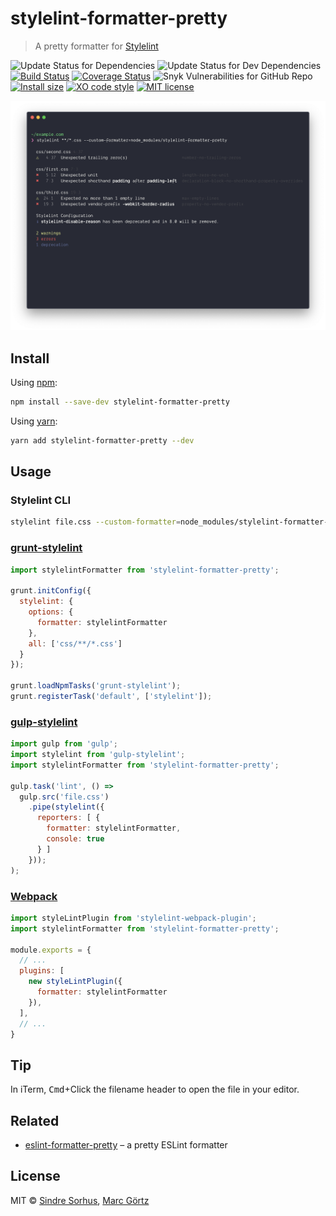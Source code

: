 # stylelint-formatter-pretty

> A pretty formatter for [Stylelint](https://stylelint.io/)

![Update Status for Dependencies](https://img.shields.io/david/dreamseer/stylelint-formatter-pretty.svg)
![Update Status for Dev Dependencies](https://img.shields.io/david/dev/dreamseer/stylelint-formatter-pretty.svg)
[![Build Status](https://travis-ci.org/Dreamseer/stylelint-formatter-pretty.svg?branch=main)](https://travis-ci.org/Dreamseer/stylelint-formatter-pretty)
[![Coverage Status](https://coveralls.io/repos/github/Dreamseer/stylelint-formatter-pretty/badge.svg?branch=main)](https://coveralls.io/github/Dreamseer/stylelint-formatter-pretty?branch=main)
![Snyk Vulnerabilities for GitHub Repo](https://img.shields.io/snyk/vulnerabilities/github/dreamseer/stylelint-formatter-pretty)
[![Install size](https://packagephobia.now.sh/badge?p=stylelint-formatter-pretty)](https://packagephobia.now.sh/result?p=stylelint-formatter-pretty)
[![XO code style](https://img.shields.io/badge/code_style-XO-5ed9c7.svg)](https://github.com/sindresorhus/xo)
[![MIT license](https://img.shields.io/github/license/dreamseer/stylelint-formatter-pretty.svg)](https://github.com/Dreamseer/stylelint-formatter-pretty/blob/main/LICENSE.md)

![Screesnhot](screenshot.png)

## Install

Using [npm](https://www.npmjs.com/get-npm):

```bash
npm install --save-dev stylelint-formatter-pretty
```

Using [yarn](https://yarnpkg.com/):

```bash
yarn add stylelint-formatter-pretty --dev
```

## Usage

### Stylelint CLI

```bash
stylelint file.css --custom-formatter=node_modules/stylelint-formatter-pretty
```

### [grunt-stylelint](https://github.com/wikimedia/grunt-stylelint)

```js
import stylelintFormatter from 'stylelint-formatter-pretty';

grunt.initConfig({
  stylelint: {
    options: {
      formatter: stylelintFormatter
    },
    all: ['css/**/*.css']
  }
});

grunt.loadNpmTasks('grunt-stylelint');
grunt.registerTask('default', ['stylelint']);
```

### [gulp-stylelint](https://github.com/olegskl/gulp-stylelint)

```js
import gulp from 'gulp';
import stylelint from 'gulp-stylelint';
import stylelintFormatter from 'stylelint-formatter-pretty';

gulp.task('lint', () =>
  gulp.src('file.css')
    .pipe(stylelint({
      reporters: [ {
        formatter: stylelintFormatter,
        console: true
      } ]
    }));
);
```

### [Webpack](https://github.com/JaKXz/stylelint-webpack-plugin)

```js
import styleLintPlugin from 'stylelint-webpack-plugin';
import stylelintFormatter from 'stylelint-formatter-pretty';

module.exports = {
  // ...
  plugins: [
    new styleLintPlugin({
      formatter: stylelintFormatter
    }),
  ],
  // ...
}
```

## Tip

In iTerm, <kbd>Cmd</kbd>+Click the filename header to open the file in your editor.

## Related

* [eslint-formatter-pretty](https://github.com/sindresorhus/eslint-formatter-pretty) – a pretty ESLint formatter

## License

MIT © [Sindre Sorhus](https://sindresorhus.com/), [Marc Görtz](https://marcgoertz.de/)
